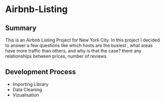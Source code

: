 # Airbnb-Listing
## Summary
This is an Airbnb Listing Project for New York City. In this project I decided to answer a few questions like which hosts are the busiest , what areas have more traffic than others, and why is that the case?
there any relationships between prices, number of reviews.

## Development Process
* Importing Library
* Data Cleaning
* Vizualisation
